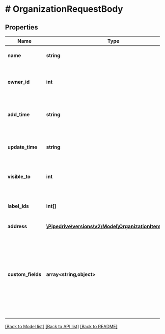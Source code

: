 # # OrganizationRequestBody

## Properties

Name | Type | Description | Notes
------------ | ------------- | ------------- | -------------
**name** | **string** | The name of the organization | [optional]
**owner_id** | **int** | The ID of the user who owns the organization | [optional]
**add_time** | **string** | The creation date and time of the organization | [optional]
**update_time** | **string** | The last updated date and time of the organization | [optional]
**visible_to** | **int** | The visibility of the organization | [optional]
**label_ids** | **int[]** | The IDs of labels assigned to the organization | [optional]
**address** | [**\Pipedrive\versions\v2\Model\OrganizationItemAddress**](OrganizationItemAddress.md) |  | [optional]
**custom_fields** | **array<string,object>** | An object where each key represents a custom field. All custom fields are referenced as randomly generated 40-character hashes | [optional]

[[Back to Model list]](../README.md#documentation-for-models) [[Back to API list]](../README.md#documentation-for-api-endpoints) [[Back to README]](../README.md)

